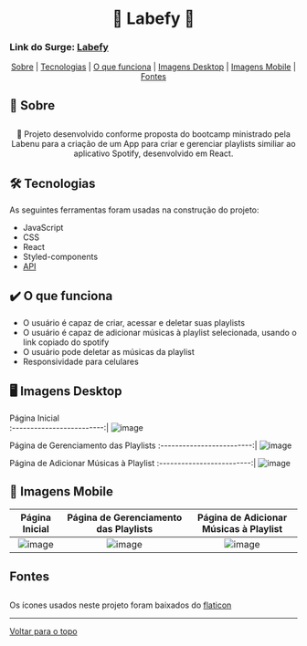 <h1 align="center" id="top" border="none">🎵 Labefy 🎵</h1>

### Link do Surge: <a href="https://glossy-ladybug.surge.sh/" target="_blank" title="Labefy">Labefy</a>

<div align="center">
<a href="#sobre">Sobre</a> | <a href="#tecnologias">Tecnologias</a> | <a href="#funciona">O que funciona</a> | <a href='#img-desktop'>Imagens Desktop</a> | <a href='#img-mobile'>Imagens Mobile</a> | <a href='#fontes'>Fontes</a>
</div>

## <h2 id="sobre">📓 Sobre<h2>

<p align="center">🚀 Projeto desenvolvido conforme proposta do bootcamp ministrado pela Labenu para a criação de um App para criar e gerenciar playlists similiar ao aplicativo Spotify, desenvolvido em React.</p>

## <h2 id="tecnologias">🛠️ Tecnologias</h2> 
As seguintes ferramentas foram usadas na construção do projeto:

* JavaScript
* CSS
* React
* Styled-components
* <a href="https://documenter.getpostman.com/view/7549981/SztBc8eT?version=latest" target="_blank">API</a>

## <h2 id="funciona">✔️ O que funciona</h2>

* O usuário é capaz de criar, acessar e deletar suas playlists
* O usuário é capaz de adicionar músicas à playlist selecionada, usando o link copiado do spotify
* O usuário pode deletar as músicas da playlist
* Responsividade para celulares 

## <h2 id="img-desktop">🖥️ Imagens Desktop</h2>
  
Página Inicial             
:-------------------------:|
![image](https://user-images.githubusercontent.com/94647334/159580450-22bb3727-a2a9-41d2-88ab-3a8dc2bad9c4.png)

Página de Gerenciamento das Playlists 
:-------------------------:|
![image](https://user-images.githubusercontent.com/94647334/159580794-9de74e87-1d74-4774-ac86-10b1c0a83d1e.png)

Página de Adicionar Músicas à Playlist 
:-------------------------:|
![image](https://user-images.githubusercontent.com/94647334/159581522-545fa223-4919-4ee4-a6d2-8d26b5c72911.png)
  
## <h2 id="img-mobile">📱 Imagens Mobile</h2>

Página Inicial  | Página de Gerenciamento das Playlists | Página de Adicionar Músicas à Playlist
:-------------------------:|:-------------------------:|:-------------------------:
![image](https://user-images.githubusercontent.com/94647334/159582120-f3208eb1-b479-4e11-895e-5eae1a04ab31.png) | ![image](https://user-images.githubusercontent.com/94647334/159582160-008e13ed-729a-4427-b80d-11a144f98c8d.png) | ![image](https://user-images.githubusercontent.com/94647334/159582272-29e5fe9c-8c06-40e3-9305-8976cf0adef9.png)
  
## <h2 id="fontes">Fontes<h2>
Os ícones usados neste projeto foram baixados do <a href="https://www.flaticon.com/" target="blank">flaticon</a>
  
________________________________________

<a href='#top'>Voltar para o topo</a>
